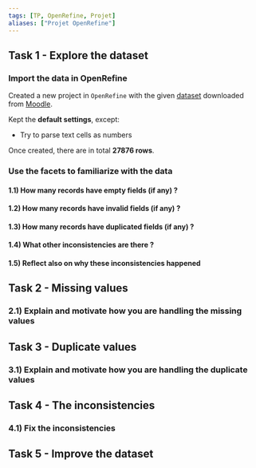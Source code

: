 ```yaml
---
tags: [TP, OpenRefine, Projet]
aliases: ["Projet OpenRefine"]
---
```


Task 1 - Explore the dataset
---

### Import the data in OpenRefine

Created a new project in `OpenRefine` with the given [dataset](../assets/openrefine-dataset.csv) downloaded from [Moodle](https://moodle.univ-lyon1.fr/course/view.php?id=506&section=5#tabs-tree-start).

Kept the **default settings**, except:
- Try to parse text cells as numbers

Once created, there are in total **27876 rows**.

### Use the facets to familiarize with the data

#### 1.1) How many records have empty fields (if any) ?

#### 1.2) How many records have invalid fields (if any) ?

#### 1.3) How many records have duplicated fields (if any) ?

#### 1.4) What other inconsistencies are there ?

#### 1.5) Reflect also on why these inconsistencies happened

Task 2 - Missing values
---

### 2.1) Explain and motivate how you are handling the missing values

Task 3 - Duplicate values
---

### 3.1) Explain and motivate how you are handling the duplicate values

Task 4 - The inconsistencies
---

### 4.1) Fix the inconsistencies

Task 5 - Improve the dataset
---

